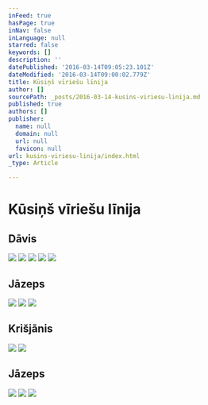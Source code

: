 ```yaml
---
inFeed: true
hasPage: true
inNav: false
inLanguage: null
starred: false
keywords: []
description: ''
datePublished: '2016-03-14T09:05:23.101Z'
dateModified: '2016-03-14T09:00:02.779Z'
title: Kūsiņš vīriešu līnija
author: []
sourcePath: _posts/2016-03-14-kusins-viriesu-linija.md
published: true
authors: []
publisher:
  name: null
  domain: null
  url: null
  favicon: null
url: kusins-viriesu-linija/index.html
_type: Article

---
```

# Kūsiņš vīriešu līnija

## Dāvis
![](https://the-grid-user-content.s3-us-west-2.amazonaws.com/84a61651-943a-46d9-aa1c-bb28ac2200c5.jpg)
![](https://the-grid-user-content.s3-us-west-2.amazonaws.com/8154f064-3af4-4f7e-a119-51742eefe71a.jpg)
![](https://the-grid-user-content.s3-us-west-2.amazonaws.com/970a742a-420f-49a0-9607-750e4b3ce0df.jpg)
![](https://the-grid-user-content.s3-us-west-2.amazonaws.com/d0cb1af9-3afd-4cef-bbfc-156f2a5ae769.jpg)
![](https://the-grid-user-content.s3-us-west-2.amazonaws.com/a483ce8a-4091-457f-8a58-3fbc20569f17.jpg)

## Jāzeps
![](https://the-grid-user-content.s3-us-west-2.amazonaws.com/ea376f90-7f6d-41dc-9691-00e2b82a4198.jpg)
![](https://the-grid-user-content.s3-us-west-2.amazonaws.com/de00ada9-700d-4ca5-92d9-93d96e182a5d.jpg)
![](https://the-grid-user-content.s3-us-west-2.amazonaws.com/4cf98a86-153b-42ae-8888-7485d4954d42.jpg)

## Krišjānis
![](https://the-grid-user-content.s3-us-west-2.amazonaws.com/aa101422-bc84-4194-904f-3bd95a8ffc36.jpg)
![](https://the-grid-user-content.s3-us-west-2.amazonaws.com/11b92ad0-21e2-4625-b64c-59cbc771ce99.jpg)

## Jāzeps
![](https://the-grid-user-content.s3-us-west-2.amazonaws.com/b87b6ec9-9ca5-44df-a973-1fc761dfcc4a.jpg)
![](https://the-grid-user-content.s3-us-west-2.amazonaws.com/f5db95b3-a92b-457e-b239-fa5c1a329633.jpg)
![](https://the-grid-user-content.s3-us-west-2.amazonaws.com/b9fa9b26-046f-48b4-a463-8c9b5372354f.jpg)